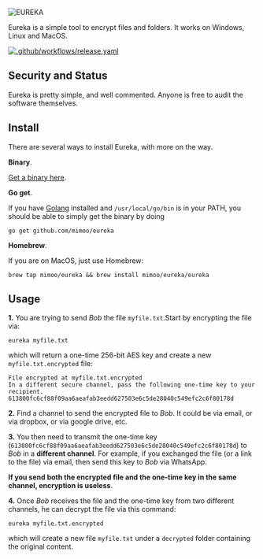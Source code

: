 ![EUREKA](https://i.imgur.com/qSscFjx.png)

Eureka is a simple tool to encrypt files and folders. It works on Windows, Linux and MacOS.

[![.github/workflows/release.yaml](https://github.com/JohnieXu/eureka/actions/workflows/release.yaml/badge.svg?branch=master&event=release)](https://github.com/JohnieXu/eureka/actions/workflows/release.yaml)

## Security and Status

Eureka is pretty simple, and well commented. Anyone is free to audit the software themselves.

## Install

There are several ways to install Eureka, with more on the way.

**Binary**.

[Get a binary here](https://github.com/mimoo/eureka/releases).

**Go get**.

If you have [Golang](https://golang.org/) installed and `/usr/local/go/bin` is in your PATH, you should be able to simply get the binary by doing

```
go get github.com/mimoo/eureka
```

**Homebrew**.

If you are on MacOS, just use Homebrew:

```
brew tap mimoo/eureka && brew install mimoo/eureka/eureka
```

## Usage

**1.** You are trying to send *Bob* the file `myfile.txt`.Start by encrypting the file via:

```
eureka myfile.txt
```

which will return a one-time 256-bit AES key and create a new `myfile.txt.encrypted` file:

```
File encrypted at myfile.txt.encrypted
In a different secure channel, pass the following one-time key to your recipient.
613800fc6cf88f09aa6aeafab3eedd627503e6c5de28040c549efc2c6f80178d
```

**2.** Find a channel to send the encrypted file to *Bob*. It could be via email, or via dropbox, or via google drive, etc.

**3.** You then need to transmit the one-time key (`613800fc6cf88f09aa6aeafab3eedd627503e6c5de28040c549efc2c6f80178d`) to *Bob* in a **different channel**. For example, if you exchanged the file (or a link to the file) via email, then send this key to *Bob* via WhatsApp.

**If you send both the encrypted file and the one-time key in the same channel, encryption is useless**.

**4.** Once *Bob* receives the file and the one-time key from two different channels, he can decrypt the file via this command:

```
eureka myfile.txt.encrypted
```

which will create a new file `myfile.txt` under a `decrypted` folder containing the original content.
